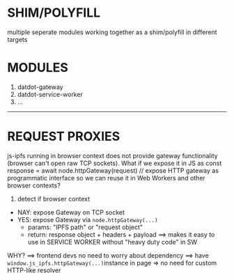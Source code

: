 # SHIM/POLYFILL
multiple seperate modules working together as a shim/polyfill in different targets


# MODULES
1. datdot-gateway
2. datdot-service-worker
3. ...





-----------

# REQUEST PROXIES
js-ipfs running in browser context does not provide gateway functionality (browser can't open raw TCP sockets).
What if we expose it in JS as const response = await node.httpGateway(request) // expose HTTP gateway as programmatic interface
so we can reuse it in Web Workers and other browser contexts?


1. detect if browser context
  * NAY: expose Gateway on TCP socket
  * YES: expose Gateway via `node.httpGateway(...)`
    * params: "IPFS path" or "request object"
    * return: response object + headers + payload
    ==> makes it easy to use in SERVICE WORKER without "heavy duty code" in SW

WHY?
   ==> frontend devs no need to worry about dependency
   ==> have `window.js_ipfs.httpGateway(...)`instance in page => no need for custom HTTP-like resolver
